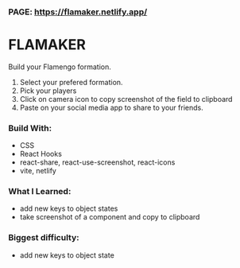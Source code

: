 ### PAGE: https://flamaker.netlify.app/

# FLAMAKER
Build your Flamengo formation.

1. Select your prefered formation.
2. Pick your players
3. Click on camera icon to copy screenshot of the field to clipboard
4. Paste on your social media app to share to your friends.

### Build With:
- CSS
- React Hooks
- react-share, react-use-screenshot, react-icons
- vite, netlify

### What I Learned:
- add new keys to object states
- take screenshot of a component and copy to clipboard

### Biggest difficulty:
- add new keys to object state
